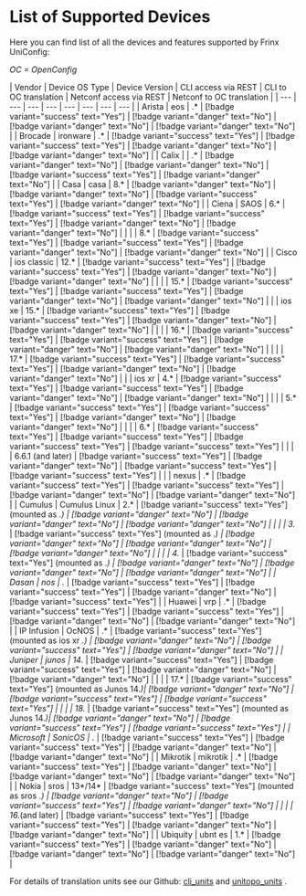 List of Supported Devices
=========================

Here you can find list of all the devices and features supported by
Frinx UniConfig:

*OC = OpenConfig*

| Vendor | Device OS Type | Device Version | CLI access via REST | CLI to OC translation | Netconf access via REST | Netconf to OC translation |
| --- | --- | --- | --- | --- | --- | --- | --- |
| Arista | eos | .* | [!badge variant="success" text="Yes"] | [!badge variant="danger" text="No"] | [!badge variant="danger" text="No"] | [!badge variant="danger" text="No"] |
| Brocade | ironware | .* | [!badge variant="success" text="Yes"] | [!badge variant="success" text="Yes"] | [!badge variant="danger" text="No"] | [!badge variant="danger" text="No"] |
| Calix | | .\* | [!badge variant="danger" text="No"] | [!badge variant="danger" text="No"] | [!badge variant="success" text="Yes"] | [!badge variant="danger" text="No"] |
| Casa | casa | 8.\* | [!badge variant="danger" text="No"] | [!badge variant="danger" text="No"] | [!badge variant="success" text="Yes"] | [!badge variant="danger" text="No"] |
| Ciena | SAOS | 6.\* | [!badge variant="success" text="Yes"] | [!badge variant="success" text="Yes"] | [!badge variant="danger" text="No"] | [!badge variant="danger" text="No"] |
| | | 8.\* | [!badge variant="success" text="Yes"] | [!badge variant="success" text="Yes"] | [!badge variant="danger" text="No"] | [!badge variant="danger" text="No"] |
| Cisco | ios classic | 12.\* | [!badge variant="success" text="Yes"] | [!badge variant="success" text="Yes"] | [!badge variant="danger" text="No"] | [!badge variant="danger" text="No"] |
| | | 15.\* | [!badge variant="success" text="Yes"] | [!badge variant="success" text="Yes"] | [!badge variant="danger" text="No"] | [!badge variant="danger" text="No"] |
| | ios xe | 15.\* | [!badge variant="success" text="Yes"] | [!badge variant="success" text="Yes"] | [!badge variant="danger" text="No"] | [!badge variant="danger" text="No"] |
| | | 16.\* | [!badge variant="success" text="Yes"] | [!badge variant="success" text="Yes"] | [!badge variant="danger" text="No"] | [!badge variant="danger" text="No"] |
| | | 17.\* | [!badge variant="success" text="Yes"] | [!badge variant="success" text="Yes"] | [!badge variant="danger" text="No"] | [!badge variant="danger" text="No"] |
| | ios xr | 4.\* | [!badge variant="success" text="Yes"] | [!badge variant="success" text="Yes"] | [!badge variant="danger" text="No"] | [!badge variant="danger" text="No"] |
| | | 5.\* | [!badge variant="success" text="Yes"] | [!badge variant="success" text="Yes"] | [!badge variant="danger" text="No"] | [!badge variant="danger" text="No"] |
| | | 6.\* | [!badge variant="success" text="Yes"] | [!badge variant="success" text="Yes"] | [!badge variant="success" text="Yes"] | [!badge variant="success" text="Yes"] |
| | | 6.6.1 (and later) | [!badge variant="success" text="Yes"] | [!badge variant="danger" text="No"] | [!badge variant="success" text="Yes"] | [!badge variant="success" text="Yes"] |
| | nexus | .\* | [!badge variant="success" text="Yes"] | [!badge variant="success" text="Yes"] | [!badge variant="danger" text="No"] | [!badge variant="danger" text="No"] |
| Cumulus | Cumulus Linux | 2.\* | [!badge variant="success" text="Yes"] (mounted as .*) | [!badge variant="danger" text="No"] | [!badge variant="danger" text="No"] | [!badge variant="danger" text="No"] |
| | | 3.* | [!badge variant="success" text="Yes"] (mounted as .*) | [!badge variant="danger" text="No"] | [!badge variant="danger" text="No"] | [!badge variant="danger" text="No"] |
| | | 4.* | [!badge variant="success" text="Yes"] (mounted as .*) | [!badge variant="danger" text="No"] | [!badge variant="danger" text="No"] | [!badge variant="danger" text="No"] |
| Dasan | nos | .* | [!badge variant="success" text="Yes"] | [!badge variant="success" text="Yes"] | [!badge variant="danger" text="No"] | [!badge variant="success" text="Yes"] |
| Huawei | vrp | .\* | [!badge variant="success" text="Yes"] | [!badge variant="success" text="Yes"] | [!badge variant="danger" text="No"] | [!badge variant="danger" text="No"] |
| IP Infusion | OcNOS | .\* | [!badge variant="success" text="Yes"] (mounted as ios xr .*) | [!badge variant="danger" text="No"] | [!badge variant="success" text="Yes"] | [!badge variant="danger" text="No"] |
| Juniper | junos | 14.* | [!badge variant="success" text="Yes"] | [!badge variant="success" text="Yes"] | [!badge variant="danger" text="No"] | [!badge variant="danger" text="No"] |
| | | 17.\* | [!badge variant="success" text="Yes"] (mounted as Junos 14.*)| [!badge variant="danger" text="No"] | [!badge variant="success" text="Yes"] | [!badge variant="success" text="Yes"] |
| | | 18.* | [!badge variant="success" text="Yes"] (mounted as Junos 14.*)| [!badge variant="danger" text="No"] | [!badge variant="success" text="Yes"] | [!badge variant="success" text="Yes"] |
| Microsoft | SonicOS | .* | [!badge variant="success" text="Yes"] | [!badge variant="success" text="Yes"] | [!badge variant="danger" text="No"] | [!badge variant="danger" text="No"] |
| Mikrotik | mikrotik | .\* | [!badge variant="success" text="Yes"] | [!badge variant="danger" text="No"] | [!badge variant="danger" text="No"] | [!badge variant="danger" text="No"] |
| Nokia | sros | 13\*/14\* | [!badge variant="success" text="Yes"] (mounted as sros .*) | [!badge variant="danger" text="No"] | [!badge variant="success" text="Yes"] | [!badge variant="danger" text="No"] |
| | | 16.*(and later) | [!badge variant="success" text="Yes"] | [!badge variant="success" text="Yes"] | [!badge variant="danger" text="No"] | [!badge variant="danger" text="No"] |
| Ubiquity | ubnt es | 1.\* | [!badge variant="success" text="Yes"] | [!badge variant="danger" text="No"] | [!badge variant="danger" text="No"] | [!badge variant="danger" text="No"] |

For details of translation units see our Github:
[cli\_units](https://github.com/FRINXio/cli-units/) and
[unitopo\_units](https://github.com/FRINXio/unitopo-units) .